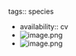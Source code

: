 tags:: species

- availability:: cv
- ![image.png](https://peach-geographical-bat-397.mypinata.cloud/ipfs/Qme8PWjVKHDkzaet2UR8xxNEYVeWB6qHbfn6VZYfVBKVhW)
- ![image.png](https://peach-geographical-bat-397.mypinata.cloud/ipfs/QmNjqnwWrYRSdbLHxCRmxVxCdMtHagLTQqoBT6ujuMLRUT)